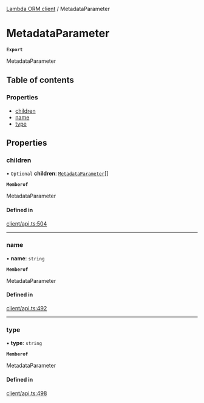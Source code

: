 [Lambda ORM client](../README.md) / MetadataParameter

# MetadataParameter

**`Export`**

MetadataParameter

## Table of contents

### Properties

- [children](MetadataParameter.md#children)
- [name](MetadataParameter.md#name)
- [type](MetadataParameter.md#type)

## Properties

### children

• `Optional` **children**: [`MetadataParameter`](MetadataParameter.md)[]

**`Memberof`**

MetadataParameter

#### Defined in

[client/api.ts:504](https://github.com/FlavioLionelRita/lambdaorm-client-node/blob/ef76354/src/lib/client/api.ts#L504)

___

### name

• **name**: `string`

**`Memberof`**

MetadataParameter

#### Defined in

[client/api.ts:492](https://github.com/FlavioLionelRita/lambdaorm-client-node/blob/ef76354/src/lib/client/api.ts#L492)

___

### type

• **type**: `string`

**`Memberof`**

MetadataParameter

#### Defined in

[client/api.ts:498](https://github.com/FlavioLionelRita/lambdaorm-client-node/blob/ef76354/src/lib/client/api.ts#L498)
